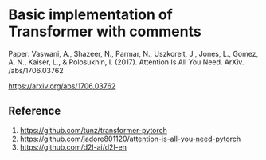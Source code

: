 # Basic implementation of Transformer with comments

Paper: Vaswani, A., Shazeer, N., Parmar, N., Uszkoreit, J., Jones, L., Gomez, A. N., Kaiser, L., & Polosukhin, I. (2017). Attention Is All You Need. ArXiv. /abs/1706.03762

https://arxiv.org/abs/1706.03762

## Reference

1. https://github.com/tunz/transformer-pytorch
2. https://github.com/jadore801120/attention-is-all-you-need-pytorch
3. https://github.com/d2l-ai/d2l-en

